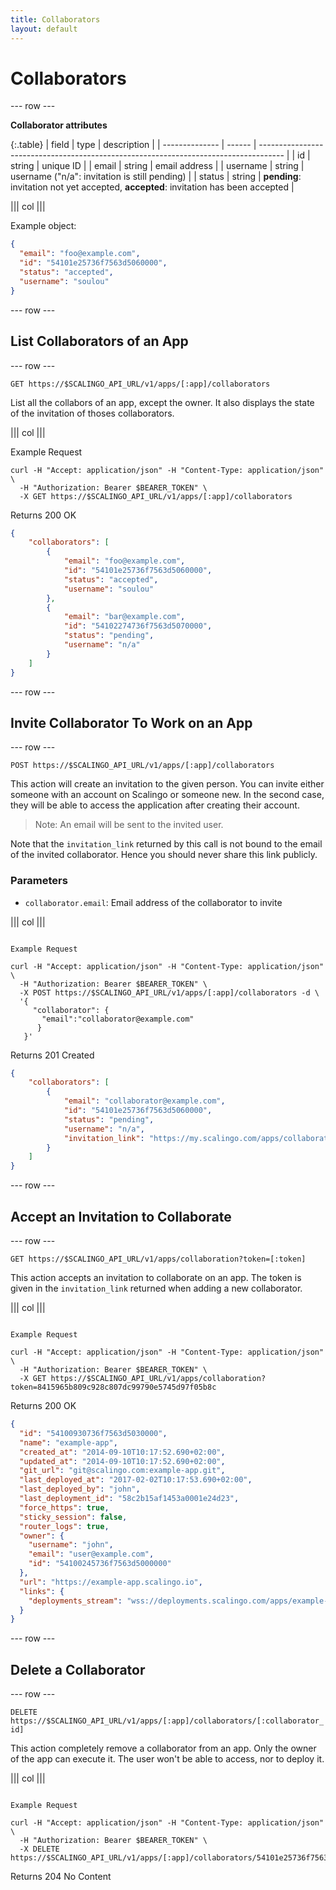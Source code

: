 ```yaml
---
title: Collaborators
layout: default
---
```


# Collaborators

--- row ---

**Collaborator attributes**

{:.table}
| field          | type   | description                                                                          |
| -------------- | ------ | ------------------------------------------------------------------------------------ |
| id             | string | unique ID                                                                            |
| email          | string | email address                                                                        |
| username       | string | username ("n/a": invitation is still pending)                                        |
| status         | string | __pending__: invitation not yet accepted, __accepted__: invitation has been accepted |

||| col |||

Example object:

```json
{
  "email": "foo@example.com",
  "id": "54101e25736f7563d5060000",
  "status": "accepted",
  "username": "soulou"
}
```

--- row ---

## List Collaborators of an App

--- row ---

`GET https://$SCALINGO_API_URL/v1/apps/[:app]/collaborators`

List all the collabors of an app, except the owner. It also displays
the state of the invitation of thoses collaborators.

||| col |||

Example Request

```shell
curl -H "Accept: application/json" -H "Content-Type: application/json" \
  -H "Authorization: Bearer $BEARER_TOKEN" \
  -X GET https://$SCALINGO_API_URL/v1/apps/[:app]/collaborators
```

Returns 200 OK

```json
{
    "collaborators": [
        {
            "email": "foo@example.com",
            "id": "54101e25736f7563d5060000",
            "status": "accepted",
            "username": "soulou"
        },
        {
            "email": "bar@example.com",
            "id": "54102274736f7563d5070000",
            "status": "pending",
            "username": "n/a"
        }
    ]
}
```

--- row ---

## Invite Collaborator To Work on an App

--- row ---

`POST https://$SCALINGO_API_URL/v1/apps/[:app]/collaborators`

This action will create an invitation to the given person. You can invite
either someone with an account on Scalingo or someone new. In the second case,
they will be able to access the application after creating their account.

> Note: An email will be sent to the invited user.

Note that the `invitation_link` returned by this call is not bound to the email of the invited
collaborator. Hence you should never share this link publicly.

### Parameters

* `collaborator.email`: Email address of the collaborator to invite

||| col |||

```shell

Example Request

curl -H "Accept: application/json" -H "Content-Type: application/json" \
  -H "Authorization: Bearer $BEARER_TOKEN" \
  -X POST https://$SCALINGO_API_URL/v1/apps/[:app]/collaborators -d \
  '{
     "collaborator": {
       "email":"collaborator@example.com"
      }
   }'
```

Returns 201 Created

```json
{
    "collaborators": [
        {
            "email": "collaborator@example.com",
            "id": "54101e25736f7563d5060000",
            "status": "pending",
            "username": "n/a",
            "invitation_link": "https://my.scalingo.com/apps/collaboration?token=8415965b809c928c807dc99790e5745d97f05b8c"
        }
    ]
}
```

--- row ---

## Accept an Invitation to Collaborate

--- row ---

`GET https://$SCALINGO_API_URL/v1/apps/collaboration?token=[:token]`

This action accepts an invitation to collaborate on an app. The token is given in the
`invitation_link` returned when adding a new collaborator.

||| col |||

```shell

Example Request

curl -H "Accept: application/json" -H "Content-Type: application/json" \
  -H "Authorization: Bearer $BEARER_TOKEN" \
  -X GET https://$SCALINGO_API_URL/v1/apps/collaboration?token=8415965b809c928c807dc99790e5745d97f05b8c
```

Returns 200 OK

```json
{
  "id": "54100930736f7563d5030000",
  "name": "example-app",
  "created_at": "2014-09-10T10:17:52.690+02:00",
  "updated_at": "2014-09-10T10:17:52.690+02:00",
  "git_url": "git@scalingo.com:example-app.git",
  "last_deployed_at": "2017-02-02T10:17:53.690+02:00",
  "last_deployed_by": "john",
  "last_deployment_id": "58c2b15af1453a0001e24d23",
  "force_https": true,
  "sticky_session": false,
  "router_logs": true,
  "owner": {
    "username": "john",
    "email": "user@example.com",
    "id": "54100245736f7563d5000000"
  },
  "url": "https://example-app.scalingo.io",
  "links": {
    "deployments_stream": "wss://deployments.scalingo.com/apps/example-app"
  }
}
```

--- row ---

## Delete a Collaborator

--- row ---

`DELETE https://$SCALINGO_API_URL/v1/apps/[:app]/collaborators/[:collaborator_id]`

This action completely remove a collaborator from an app. Only the owner of the
app can execute it. The user won't be able to access, nor to deploy it.

||| col |||

```shell

Example Request

curl -H "Accept: application/json" -H "Content-Type: application/json" \
  -H "Authorization: Bearer $BEARER_TOKEN" \
  -X DELETE https://$SCALINGO_API_URL/v1/apps/[:app]/collaborators/54101e25736f7563d5060000
```

Returns 204 No Content
